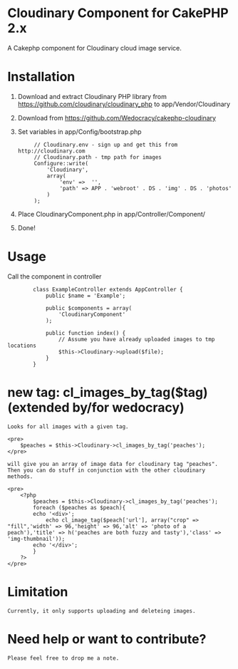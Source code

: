 Cloudinary Component for CakePHP 2.x
====================================
A Cakephp component for Cloudinary cloud image service.

# Installation
1. Download and extract Cloudinary PHP library from https://github.com/cloudinary/cloudinary_php to app/Vendor/Cloudinary

2. Download from https://github.com/Wedocracy/cakephp-cloudinary

3. Set variables in app/Config/bootstrap.php

			// Cloudinary.env - sign up and get this from http://cloudinary.com
			// Cloudinary.path - tmp path for images
			Configure::write(
				'Cloudinary', 
				array(
					'env' =>  '',
					'path' => APP . 'webroot' . DS . 'img' . DS . 'photos'
				)
			);

4. Place CloudinaryComponent.php in app/Controller/Component/

5. Done!

# Usage

Call the component in controller

			class ExampleController extends AppController {
				public $name = 'Example';

				public $components = array(
					'CloudinaryComponent'
				);

				public function index() {
					// Assume you have already uploaded images to tmp locations
					$this->Cloudinary->upload($file);
				}
			}	

# new tag: cl_images_by_tag($tag) (extended by/for wedocracy)

	Looks for all images with a given tag.
	
	<pre>
		$peaches = $this->Cloudinary->cl_images_by_tag('peaches');
	</pre>
	
	will give you an array of image data for cloudinary tag "peaches". Then you can do stuff in conjunction with the other cloudinary methods.
	
	<pre>
		<?php
			$peaches = $this->Cloudinary->cl_images_by_tag('peaches');
			foreach ($peaches as $peach){
			echo '<div>';
				echo cl_image_tag($peach['url'], array("crop" => "fill",'width' => 96,'height' => 96,'alt' => 'photo of a peach'),'title' => h('peaches are both fuzzy and tasty'),'class' => 'img-thumbnail'));
			echo '</div>';
			}
		?>
	</pre>
	
# Limitation
	Currently, it only supports uploading and deleteing images. 

# Need help or want to contribute?
	Please feel free to drop me a note.
	
	